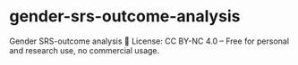 # gender-srs-outcome-analysis
Gender SRS-outcome analysis
📄 License: CC BY-NC 4.0 – Free for personal and research use, no commercial usage.

